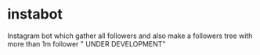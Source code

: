 # instabot
Instagram bot which gather all followers and also make a followers tree with more than 1m follower " UNDER DEVELOPMENT"
